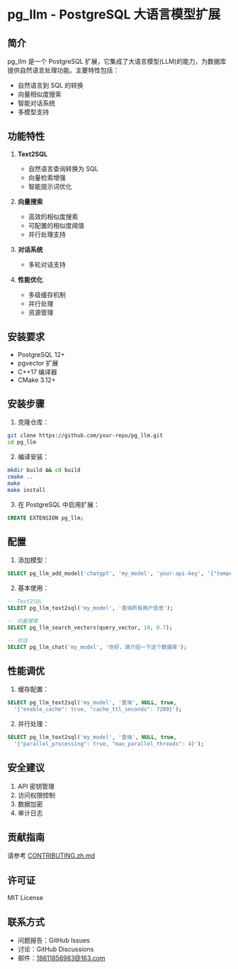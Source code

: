 # pg_llm - PostgreSQL 大语言模型扩展

## 简介

pg_llm 是一个 PostgreSQL 扩展，它集成了大语言模型(LLM)的能力，为数据库提供自然语言处理功能。主要特性包括：

- 自然语言到 SQL 的转换
- 向量相似度搜索
- 智能对话系统
- 多模型支持

## 功能特性

1. **Text2SQL**
   - 自然语言查询转换为 SQL
   - 向量检索增强
   - 智能提示词优化

2. **向量搜索**
   - 高效的相似度搜索
   - 可配置的相似度阈值
   - 并行处理支持

3. **对话系统**
   - 多轮对话支持

4. **性能优化**
   - 多级缓存机制
   - 并行处理
   - 资源管理

## 安装要求

- PostgreSQL 12+
- pgvector 扩展
- C++17 编译器
- CMake 3.12+

## 安装步骤

1. 克隆仓库：
```bash
git clone https://github.com/your-repo/pg_llm.git
cd pg_llm
```

2. 编译安装：
```bash
mkdir build && cd build
cmake ..
make
make install
```

3. 在 PostgreSQL 中启用扩展：
```sql
CREATE EXTENSION pg_llm;
```

## 配置

1. 添加模型：
```sql
SELECT pg_llm_add_model('chatgpt', 'my_model', 'your-api-key', '{"temperature": 0.7}');
```

2. 基本使用：
```sql
-- Text2SQL
SELECT pg_llm_text2sql('my_model', '查询所有用户信息');

-- 向量搜索
SELECT pg_llm_search_vectors(query_vector, 10, 0.7);

-- 对话
SELECT pg_llm_chat('my_model', '你好，请介绍一下这个数据库');
```

## 性能调优

1. 缓存配置：
```sql
SELECT pg_llm_text2sql('my_model', '查询', NULL, true,
  '{"enable_cache": true, "cache_ttl_seconds": 7200}');
```

2. 并行处理：
```sql
SELECT pg_llm_text2sql('my_model', '查询', NULL, true,
  '{"parallel_processing": true, "max_parallel_threads": 4}');
```

## 安全建议

1. API 密钥管理
2. 访问权限控制
3. 数据加密
4. 审计日志

## 贡献指南

请参考 [CONTRIBUTING.zh.md](CONTRIBUTING.zh.md)

## 许可证

MIT License

## 联系方式

- 问题报告：GitHub Issues
- 讨论：GitHub Discussions
- 邮件：18611856983@163.com
